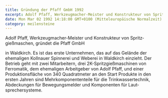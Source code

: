 ```yaml
---
title: Gründung der Pfaff GmbH 1992
excerpt: Adolf Pfaff, Werkzeugmacher-Meister und Konstrukteur von Spritz­gießmaschen, gründet die Pfaff GmbH in Waldkirch. Es ist das erste Unternehmen, das auf das Gelände der ehemaligen Kollnauer Spinnerei und Weberei in Waldkirch einzieht. Der Betrieb geht mit zwei Mitarbeitern, drei 2K-Spritzgießmaschinen von Ferromatik, dem ehemaligen Arbeitgeber von Adolf Pfaff, und einer Produktionsfläche von 340 Quadratmeter an den Start Produkte in den ersten Jahren sind Mehr­komponententeile für die Trinkwasser­technik, Abdeckungen für Bewegungsmelder und Komponenten für ­Laut­sprechersysteme.
date: Mon Mar 02 1992 14:18:00 GMT+0100 (Mitteleuropäische Normalzeit)
category: meilensteine
---
```


Adolf Pfaff, Werkzeugmacher-Meister und Konstrukteur von Spritz­gießmaschen, gründet die Pfaff GmbH 

<!--more-->

in Waldkirch. Es ist das erste Unternehmen, das auf das Gelände der ehemaligen Kollnauer Spinnerei und Weberei in Waldkirch einzieht. Der Betrieb geht mit zwei Mitarbeitern, drei 2K-Spritzgießmaschinen von Ferromatik, dem ehemaligen Arbeitgeber von Adolf Pfaff, und einer Produktionsfläche von 340 Quadratmeter an den Start Produkte in den ersten Jahren sind Mehr­komponententeile für die Trinkwasser­technik, Abdeckungen für Bewegungsmelder und Komponenten für ­Laut­sprechersysteme.
